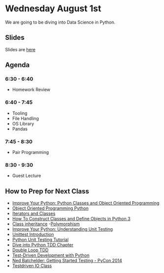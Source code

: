 # Wednesday August 1st
We are going to be diving into Data Science in Python.

## Slides
Slides are [here](http://jessicagarson.com/NYU-Intro-to-Python-March-8)

## Agenda
### 6:30 - 6:40
- Homework Review
### 6:40 - 7:45
- Tooling
- File Handling
- OS Library
- Pandas
### 7:45 - 8:30
- Pair Programming
### 8:30 - 9:30
- Guest Lecture

## How to Prep for Next Class
- [Improve Your Python: Python Classes and Object Oriented Programming](https://jeffknupp.com/blog/2014/06/18/improve-your-python-python-classes-and-object-oriented-programming/)
- [Object Oriented Programming Python](https://www.digitalocean.com/community/tutorial_series/object-oriented-programming-in-python-3)
- [Iterators and Classes](http://www.diveintopython3.net/iterators.html)
-  [How To Construct Classes and Define Objects in Python 3](https://www.digitalocean.com/community/tutorials/how-to-construct-classes-and-define-objects-in-python-3)
- [Class inheritance](https://www.digitalocean.com/community/tutorials/understanding-class-inheritance-in-python-3)
-[Polymorphism](https://www.digitalocean.com/community/tutorials/how-to-apply-polymorphism-to-classes-in-python-3)
- [Improve Your Python: Understanding Unit Testing](https://jeffknupp.com/blog/2013/12/09/improve-your-python-understanding-unit-testing/)
- [Unittest Introduction](http://pythontesting.net/framework/unittest/unittest-introduction/)
- [Python Unit Testing Tutorial](https://cgoldberg.github.io/python-unittest-tutorial/)
- [Dive into Python TDD Chapter](http://www.diveintopython.net/unit_testing/index.html)
- [Double Loop TDD](http://coding-is-like-cooking.info/2013/04/outside-in-development-with-double-loop-tdd/)
- [Test-Driven Development with Python](http://chimera.labs.oreilly.com/books/1234000000754/index.html)
- [Ned Batchelder: Getting Started Testing - PyCon 2014](https://www.youtube.com/watch?v=FxSsnHeWQBY)
- [Testdriven IO Class](https://testdriven.io/part-one-intro)
